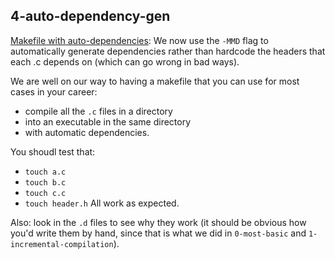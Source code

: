 ## 4-auto-dependency-gen

[Makefile with auto-dependencies](./Makefile):
We now use the `-MMD` flag to automatically generate dependencies rather
than hardcode the headers that each .c depends on (which can go wrong
in bad ways).

We are well on our way to having a makefile that you can use for
most cases in your career:
  - compile all the `.c` files in a directory
  - into an executable in the same directory
  - with automatic dependencies.

You shoudl test that:
  - `touch a.c`
  - `touch b.c`
  - `touch c.c`
  - `touch header.h`
All work as expected.

Also: look in the `.d` files to see why they work (it should be obvious
how you'd write them by hand, since that is what we did in `0-most-basic`
and `1-incremental-compilation`).
